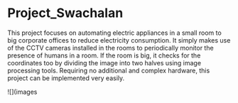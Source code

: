 # Project_Swachalan

This project focuses on automating electric appliances in a small room to big corporate offices to reduce electricity consumption. It simply makes use of the CCTV cameras installed in the rooms to periodically monitor the presence of humans in a room. If the room is big, it checks for the coordinates too by dividing the image into two halves using image processing tools. Requiring no additional and complex hardware, this project can be implemented very easily.

![](images





